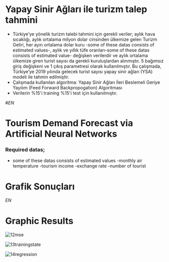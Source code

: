 # Yapay Sinir Ağları ile turizm talep tahmini
- Türkiye’ye yönelik turizm talebi tahmini için gerekli veriler; aylık hava sıcaklığı, aylık ortalama milyon dolar cinsinden ülkemize gelen Turizm Geliri, her ayın ortalama dolar kuru -some of these datas consists of estimated values-, aylık ve yıllık tüfe oranları-some of these datas consists of estimated value- değişken verilerdir ve aylık ortalama ülkemize giren turist sayısı da gerekli kuruluşlardan alınmıştır. 5 bağımsız giriş değişkeni ve 1 çıkış parametresi olarak kullanılmıştır. Bu çalışmada, Türkiye’ye 2019 yılında gelecek turist sayısı yapay sinir ağları (YSA) modeli ile tahmin edilmiştir.
- Çalışmada kullanılan algoritma: 
Yapay Sinir Ağları İleri Beslemeli Geriye Yayılım (Feed Forward Backpropogation) Algoritması
- Verilerin %15'i training
%15'i test için kullanılmıştır.

#*EN*
# Tourism Demand Forecast via Artificial Neural Networks
### Required datas; 
* some of these datas consists of estimated values
-monthly air temperature
-tourism income
-exchange rate
-number of tourist



# Grafik Sonuçları 
*EN*
# Graphic Results
![12mse](https://user-images.githubusercontent.com/33956266/61666514-59c14180-ace0-11e9-9b47-abb68365c0c6.PNG)

![13trainingstate](https://user-images.githubusercontent.com/33956266/61667066-abb69700-ace1-11e9-9d37-3f32ff49ffa0.PNG)

![14regression](https://user-images.githubusercontent.com/33956266/61667107-c852cf00-ace1-11e9-8baf-15e001468a19.PNG)
